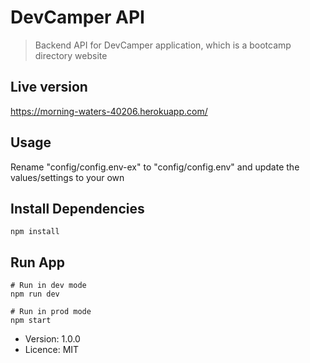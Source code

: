 # DevCamper API

> Backend API for DevCamper application, which is a bootcamp directory website

## Live version
https://morning-waters-40206.herokuapp.com/

## Usage

Rename "config/config.env-ex" to "config/config.env" and update the values/settings to your own

## Install Dependencies
```
npm install
```


## Run App
```
# Run in dev mode
npm run dev

# Run in prod mode
npm start
```

- Version: 1.0.0
- Licence: MIT